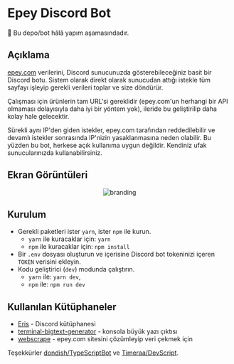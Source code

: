 # Epey Discord Bot

🚧 Bu depo/bot hâlâ yapım aşamasındadır.

## Açıklama

[epey.com](https://www.epey.com) verilerini, Discord sunucunuzda gösterebileceğiniz basit bir Discord botu. Sistem olarak direkt olarak sunucudan attığı istekle tüm sayfayı işleyip gerekli verileri toplar ve size döndürür.

Çalışması için ürünlerin tam URL'si gereklidir (epey.com'un herhangi bir API olmaması dolayısıyla daha iyi bir yöntem yok), ileride bu geliştirilip daha kolay hale gelecektir.

Sürekli aynı IP'den giden istekler, epey.com tarafından reddedilebilir ve devamlı istekler sonrasında IP'nizin yasaklanmasına neden olabilir. Bu yüzden bu bot, herkese açık kullanıma uygun değildir. Kendiniz ufak sunucularınızda kullanabilirsiniz.

## Ekran Görüntüleri

<center><img alt="branding" src="https://the-person-under-this-message.is-inside.me/7qFNVZZI.png" /></center>

## Kurulum

- Gerekli paketleri ister `yarn`, ister `npm` ile kurun.
  - `yarn` ile kuracaklar için: `yarn`
  - `npm` ile kuracaklar için: `npm install`
- Bir `.env` dosyası oluşturun ve içerisine Discord bot tokeninizi içeren `TOKEN` verisini ekleyin.
- Kodu geliştirici (`dev`) modunda çalıştırın.
  - `yarn` ile: `yarn dev`,
  - `npm` ile: `npm run dev`

## Kullanılan Kütüphaneler

- [Eris](https://github.com/abalabahaha/eris) - Discord kütüphanesi
- [terminal-bigtext-generator](https://github.com/itsSayantan/terminal-bigtext-generator) - konsola büyük yazı çıktısı
- [webscrape](https://github.com/masotime/webscrape) - epey.com sitesini çözümleyip veri çekmek için

Teşekkürler [dondish/TypeScriptBot](https://github.com/dondish/TypeScriptBot) ve [Timeraa/DevScript](https://github.com/Timeraa/DevScript).

